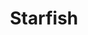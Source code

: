 ---
layout: piece
collection_: beading
title: Starfish
id: starfish
media: Beads, fabric, thread
description: Peyote stitch encasing starfish found in ocean museum matted in glassed maple frame 2 inches in depth.
dimensions: 14" x 14½"
price: $400
create_date: 2011
---